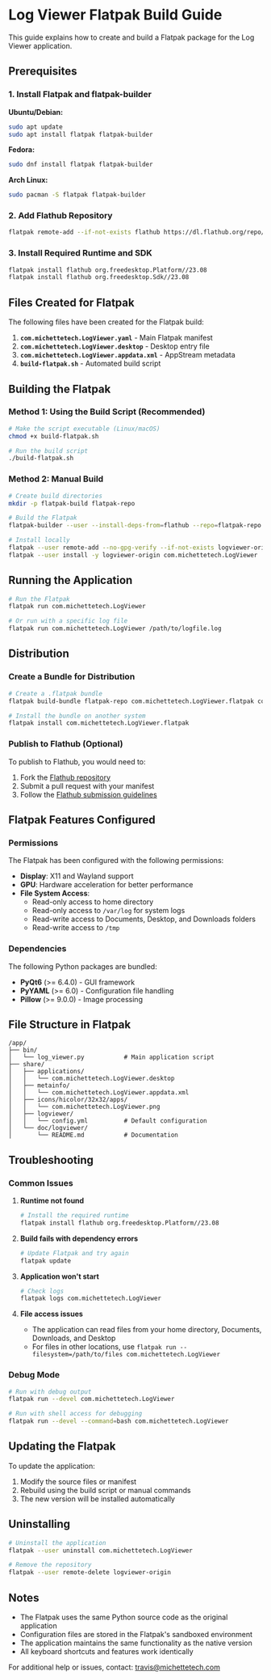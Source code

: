 # Log Viewer Flatpak Build Guide

This guide explains how to create and build a Flatpak package for the Log Viewer application.

## Prerequisites

### 1. Install Flatpak and flatpak-builder

**Ubuntu/Debian:**
```bash
sudo apt update
sudo apt install flatpak flatpak-builder
```

**Fedora:**
```bash
sudo dnf install flatpak flatpak-builder
```

**Arch Linux:**
```bash
sudo pacman -S flatpak flatpak-builder
```

### 2. Add Flathub Repository
```bash
flatpak remote-add --if-not-exists flathub https://dl.flathub.org/repo/flathub.flatpakrepo
```

### 3. Install Required Runtime and SDK
```bash
flatpak install flathub org.freedesktop.Platform//23.08
flatpak install flathub org.freedesktop.Sdk//23.08
```

## Files Created for Flatpak

The following files have been created for the Flatpak build:

1. **`com.michettetech.LogViewer.yaml`** - Main Flatpak manifest
2. **`com.michettetech.LogViewer.desktop`** - Desktop entry file
3. **`com.michettetech.LogViewer.appdata.xml`** - AppStream metadata
4. **`build-flatpak.sh`** - Automated build script

## Building the Flatpak

### Method 1: Using the Build Script (Recommended)

```bash
# Make the script executable (Linux/macOS)
chmod +x build-flatpak.sh

# Run the build script
./build-flatpak.sh
```

### Method 2: Manual Build

```bash
# Create build directories
mkdir -p flatpak-build flatpak-repo

# Build the Flatpak
flatpak-builder --user --install-deps-from=flathub --repo=flatpak-repo flatpak-build com.michettetech.LogViewer.yaml

# Install locally
flatpak --user remote-add --no-gpg-verify --if-not-exists logviewer-origin flatpak-repo
flatpak --user install -y logviewer-origin com.michettetech.LogViewer
```

## Running the Application

```bash
# Run the Flatpak
flatpak run com.michettetech.LogViewer

# Or run with a specific log file
flatpak run com.michettetech.LogViewer /path/to/logfile.log
```

## Distribution

### Create a Bundle for Distribution

```bash
# Create a .flatpak bundle
flatpak build-bundle flatpak-repo com.michettetech.LogViewer.flatpak com.michettetech.LogViewer

# Install the bundle on another system
flatpak install com.michettetech.LogViewer.flatpak
```

### Publish to Flathub (Optional)

To publish to Flathub, you would need to:

1. Fork the [Flathub repository](https://github.com/flathub/flathub)
2. Submit a pull request with your manifest
3. Follow the [Flathub submission guidelines](https://docs.flathub.org/docs/for-app-authors/submission)

## Flatpak Features Configured

### Permissions
The Flatpak has been configured with the following permissions:

- **Display**: X11 and Wayland support
- **GPU**: Hardware acceleration for better performance
- **File System Access**:
  - Read-only access to home directory
  - Read-only access to `/var/log` for system logs
  - Read-write access to Documents, Desktop, and Downloads folders
  - Read-write access to `/tmp`

### Dependencies
The following Python packages are bundled:

- **PyQt6** (>= 6.4.0) - GUI framework
- **PyYAML** (>= 6.0) - Configuration file handling
- **Pillow** (>= 9.0.0) - Image processing

## File Structure in Flatpak

```
/app/
├── bin/
│   └── log_viewer.py           # Main application script
├── share/
│   ├── applications/
│   │   └── com.michettetech.LogViewer.desktop
│   ├── metainfo/
│   │   └── com.michettetech.LogViewer.appdata.xml
│   ├── icons/hicolor/32x32/apps/
│   │   └── com.michettetech.LogViewer.png
│   ├── logviewer/
│   │   └── config.yml          # Default configuration
│   └── doc/logviewer/
│       └── README.md           # Documentation
```

## Troubleshooting

### Common Issues

1. **Runtime not found**
   ```bash
   # Install the required runtime
   flatpak install flathub org.freedesktop.Platform//23.08
   ```

2. **Build fails with dependency errors**
   ```bash
   # Update Flatpak and try again
   flatpak update
   ```

3. **Application won't start**
   ```bash
   # Check logs
   flatpak logs com.michettetech.LogViewer
   ```

4. **File access issues**
   - The application can read files from your home directory, Documents, Downloads, and Desktop
   - For files in other locations, use `flatpak run --filesystem=/path/to/files com.michettetech.LogViewer`

### Debug Mode

```bash
# Run with debug output
flatpak run --devel com.michettetech.LogViewer

# Run with shell access for debugging
flatpak run --devel --command=bash com.michettetech.LogViewer
```

## Updating the Flatpak

To update the application:

1. Modify the source files or manifest
2. Rebuild using the build script or manual commands
3. The new version will be installed automatically

## Uninstalling

```bash
# Uninstall the application
flatpak --user uninstall com.michettetech.LogViewer

# Remove the repository
flatpak --user remote-delete logviewer-origin
```

## Notes

- The Flatpak uses the same Python source code as the original application
- Configuration files are stored in the Flatpak's sandboxed environment
- The application maintains the same functionality as the native version
- All keyboard shortcuts and features work identically

For additional help or issues, contact: travis@michettetech.com
